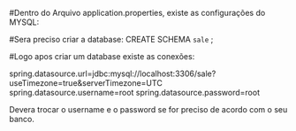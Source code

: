 #Dentro do Arquivo application.properties, existe as configurações do MYSQL:

#Sera preciso criar a database:
CREATE SCHEMA `sale` ;

#Logo apos criar um database existe as conexões:

spring.datasource.url=jdbc:mysql://localhost:3306/sale?useTimezone=true&serverTimezone=UTC
spring.datasource.username=root
spring.datasource.password=root

Devera trocar o username e o password se for preciso de acordo com o seu banco.
